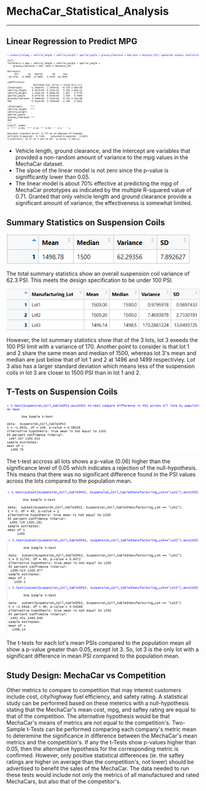 # **MechaCar_Statistical_Analysis**
---
## Linear Regression to Predict MPG
![picture alt](https://github.com/ChristinaGalley/MechaCar_Statistical_Analysis-/blob/main/Resources/Linear_Regression_to_Predict_MPG.png)

- Vehicle length, ground clearance, and the intercept are variables that provided a non-random amount of variance to the mpg values in the MechaCar dataset.
- The slpoe of the linear model is not zero since the p-value is signifficantly lower than 0.05.
- The linear model is about 70% effective at predicting the mpg of MechaCar prototypes as indicated by the multiple R-squared value of 0.71. Granted that only vehicle length and ground clearance provide a significant amount of variance, the effectiveness is somewhat limited.

## Summary Statistics on Suspension Coils
![picture alt](https://github.com/ChristinaGalley/MechaCar_Statistical_Analysis-/blob/main/Resources/total_summary.png)

The total summary statistics show an overall suspension coil variance of 62.3 PSI. This meets the design specification to be under 100 PSI.

![picture alt](https://github.com/ChristinaGalley/MechaCar_Statistical_Analysis-/blob/main/Resources/lot_summary.png)

However, the lot summary statistics show that of the 3 lots, lot 3 exeeds the 100 PSI limit with a variance of 170. Another point to consider is that lot 1 and 2 share the same mean and median of 1500, whereas lot 3's mean and median are just below that of lot 1 and 2 at 1496 and 1499 respectivley. Lot 3 also has a larger standard deviation which means less of the suspension coils in lot 3 are closer to 1500 PSI than in lot 1 and 2.

## T-Tests on Suspension Coils
![picture alt](https://github.com/ChristinaGalley/MechaCar_Statistical_Analysis-/blob/main/Resources/t-test_all_lots.png)

The t-test accross all lots shows a p-value (0.06) higher than the significance level of 0.05 which indicates a rejection of the null-hypothesis. This means that there was no significant difference found in the PSI values across the lots compared to the population mean.

![picture alt](https://github.com/ChristinaGalley/MechaCar_Statistical_Analysis-/blob/main/Resources/t-test_lot_1.png)
![picture alt](https://github.com/ChristinaGalley/MechaCar_Statistical_Analysis-/blob/main/Resources/t-test_lot_2.png)
![picture alt](https://github.com/ChristinaGalley/MechaCar_Statistical_Analysis-/blob/main/Resources/t-test_lot_3.png)

The t-tests for each lot's mean PSIs compared to the population mean all show a p-value greater than 0.05, except lot 3. So, lot 3 is the only lot with a significant difference in mean PSI compared to the population mean.

## Study Design: MechaCar vs Competition
Other metrics to compare to competition that may interest customers include cost, city/highway fuel efficiency, and safety rating. A statistical study can be performed based on these meterics with a null-hypothesis stating that the MechaCar's mean cost, mpg, and saftey rating are equal to that of the competition. The alternative hypothesis would be that MechaCar's means of metrics are not equal to the competition's. Two-Sample t-Tests can be performed comparing each company's metric mean to deteremine the significance in difference between the MechaCar's mean metrics and the competition's. If any the t-Tests show p-values higher than 0.05, then the alternative hypothesis for the corresponding metric is confirmed. However, only positive statistical differences (ie. the saftey ratings are higher on average than the competition's, not lower) should be advertised to benefit the sales of the MechaCar. The data needed to run these tests would include not only the metrics of all manufactured and rated MechaCars, but also that of the competitor's.
